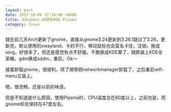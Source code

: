 ```yaml
---
layout: post
date: 2017-10-08 17:14:00 +0800
title: 从Gnome3.26转到KDE Plasma
category: linux
---
```


就在前几天Arch更新了gnome，直接从gnome3.24更新到3.26.1跳过了3.26，更新完，默认使用的xwayland，卡的不行，移动鼠标也会莫名卡住，注销，换成xorg，好很多了，但还是感觉有点不舒服。干脆换成KDE算了，随即装上KDE全家桶，gdm换成sddm，重启，Ok～

接着卸载gnome，很顺利，除了顺带把networkmanager卸载了，之后重启wifi-menu又装上。

嗯，很流畅。还是以前的味道。

但是不知道是什么原因，使用Plasma时，CPU温度总在60度以上，之前也是，而gnome却总保持在47度左右。